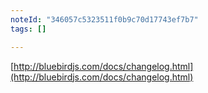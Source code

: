 ```yaml
---
noteId: "346057c5323511f0b9c70d17743ef7b7"
tags: []

---
```


[http://bluebirdjs.com/docs/changelog.html](http://bluebirdjs.com/docs/changelog.html)
